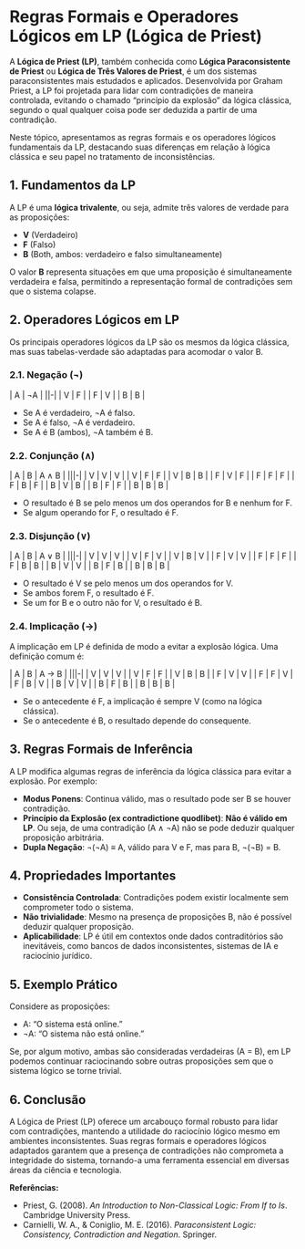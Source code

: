 
# Regras Formais e Operadores Lógicos em LP (Lógica de Priest)

A **Lógica de Priest (LP)**, também conhecida como **Lógica Paraconsistente de Priest** ou **Lógica de Três Valores de Priest**, é um dos sistemas paraconsistentes mais estudados e aplicados. Desenvolvida por Graham Priest, a LP foi projetada para lidar com contradições de maneira controlada, evitando o chamado “princípio da explosão” da lógica clássica, segundo o qual qualquer coisa pode ser deduzida a partir de uma contradição.

Neste tópico, apresentamos as regras formais e os operadores lógicos fundamentais da LP, destacando suas diferenças em relação à lógica clássica e seu papel no tratamento de inconsistências.



## 1. Fundamentos da LP

A LP é uma **lógica trivalente**, ou seja, admite três valores de verdade para as proposições:

- **V** (Verdadeiro)
- **F** (Falso)
- **B** (Both, ambos: verdadeiro e falso simultaneamente)

O valor **B** representa situações em que uma proposição é simultaneamente verdadeira e falsa, permitindo a representação formal de contradições sem que o sistema colapse.



## 2. Operadores Lógicos em LP

Os principais operadores lógicos da LP são os mesmos da lógica clássica, mas suas tabelas-verdade são adaptadas para acomodar o valor B.

### 2.1. Negação (¬)

| A | ¬A |
||-|
| V | F  |
| F | V  |
| B | B  |

- Se A é verdadeiro, ¬A é falso.
- Se A é falso, ¬A é verdadeiro.
- Se A é B (ambos), ¬A também é B.

### 2.2. Conjunção (∧)

| A | B | A ∧ B |
|||-|
| V | V | V     |
| V | F | F     |
| V | B | B     |
| F | V | F     |
| F | F | F     |
| F | B | F     |
| B | V | B     |
| B | F | F     |
| B | B | B     |

- O resultado é B se pelo menos um dos operandos for B e nenhum for F.
- Se algum operando for F, o resultado é F.

### 2.3. Disjunção (∨)

| A | B | A ∨ B |
|||-|
| V | V | V     |
| V | F | V     |
| V | B | V     |
| F | V | V     |
| F | F | F     |
| F | B | B     |
| B | V | V     |
| B | F | B     |
| B | B | B     |

- O resultado é V se pelo menos um dos operandos for V.
- Se ambos forem F, o resultado é F.
- Se um for B e o outro não for V, o resultado é B.

### 2.4. Implicação (→)

A implicação em LP é definida de modo a evitar a explosão lógica. Uma definição comum é:

| A | B | A → B |
|||-|
| V | V | V     |
| V | F | F     |
| V | B | B     |
| F | V | V     |
| F | F | V     |
| F | B | V     |
| B | V | V     |
| B | F | B     |
| B | B | B     |

- Se o antecedente é F, a implicação é sempre V (como na lógica clássica).
- Se o antecedente é B, o resultado depende do consequente.



## 3. Regras Formais de Inferência

A LP modifica algumas regras de inferência da lógica clássica para evitar a explosão. Por exemplo:

- **Modus Ponens**: Continua válido, mas o resultado pode ser B se houver contradição.
- **Princípio da Explosão (ex contradictione quodlibet)**: **Não é válido em LP**. Ou seja, de uma contradição (A ∧ ¬A) não se pode deduzir qualquer proposição arbitrária.
- **Dupla Negação**: ¬(¬A) ≡ A, válido para V e F, mas para B, ¬(¬B) = B.



## 4. Propriedades Importantes

- **Consistência Controlada**: Contradições podem existir localmente sem comprometer todo o sistema.
- **Não trivialidade**: Mesmo na presença de proposições B, não é possível deduzir qualquer proposição.
- **Aplicabilidade**: LP é útil em contextos onde dados contraditórios são inevitáveis, como bancos de dados inconsistentes, sistemas de IA e raciocínio jurídico.



## 5. Exemplo Prático

Considere as proposições:

- A: “O sistema está online.”
- ¬A: “O sistema não está online.”

Se, por algum motivo, ambas são consideradas verdadeiras (A = B), em LP podemos continuar raciocinando sobre outras proposições sem que o sistema lógico se torne trivial.



## 6. Conclusão

A Lógica de Priest (LP) oferece um arcabouço formal robusto para lidar com contradições, mantendo a utilidade do raciocínio lógico mesmo em ambientes inconsistentes. Suas regras formais e operadores lógicos adaptados garantem que a presença de contradições não comprometa a integridade do sistema, tornando-a uma ferramenta essencial em diversas áreas da ciência e tecnologia.



**Referências:**

- Priest, G. (2008). *An Introduction to Non-Classical Logic: From If to Is*. Cambridge University Press.
- Carnielli, W. A., & Coniglio, M. E. (2016). *Paraconsistent Logic: Consistency, Contradiction and Negation*. Springer.

